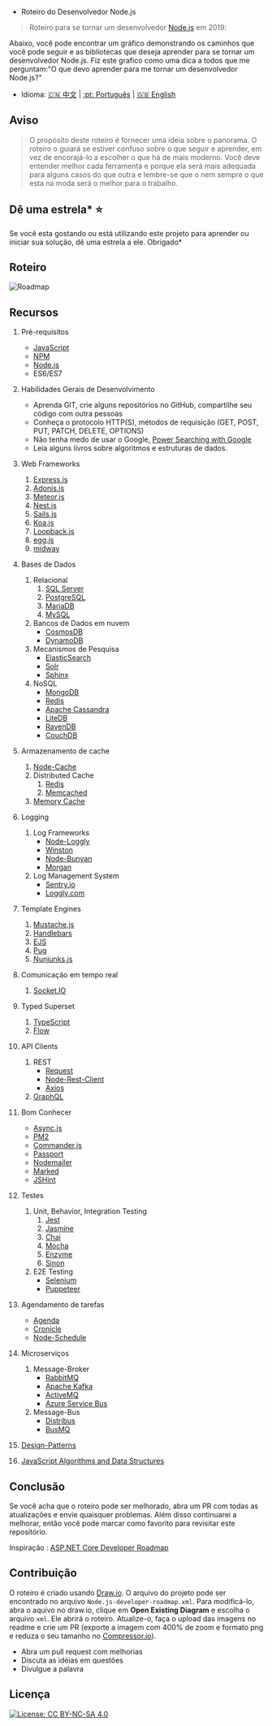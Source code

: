 * Roteiro do Desenvolvedor Node.js

> Roteiro para se tornar um desenvolvedor [Node.js](https://nodejs.org/en/) em 2019:

Abaixo, você pode encontrar um gráfico demonstrando os caminhos que você pode seguir e as bibliotecas que deseja aprender para se tornar um desenvolvedor Node.js. Fiz este grafico como uma dica a todos que me perguntam:"O que devo aprender para me tornar um desenvolvedor Node.js?"

* Idioma: [:cn: 中文](ReadMe-CN.md) | [:pt: Português](/ReadMe-PT.md) | [:uk: English](/ReadMe.md)

## Aviso

> O propósito deste roteiro é fornecer uma ideia sobre o panorama. O roteiro o guiará se estiver confuso sobre o que seguir e aprender, em vez de encorajá-lo a escolher o que há de mais moderno. Você deve entender melhor cada ferramenta e porque ela será mais adequada para alguns casos do que outra e lembre-se que o nem sempre o que esta na moda será o melhor para o trabalho.

## Dê uma estrela* :star:

Se você esta gostando ou está utilizando este projeto para aprender ou iniciar sua solução, dê uma estrela a ele. Obrigado*

## Roteiro

![Roadmap](./Node.js-developer-roadmap-portuguese.png)

## Recursos

1. Pré-requisitos

   - [JavaScript](https://www.w3schools.com/js/)
   - [NPM](https://docs.npmjs.com/)
   - [Node.js](https://nodejs.org/en/docs/)
   - ES6/ES7

2. Habilidades Gerais de Desenvolvimento

   - Aprenda GIT, crie alguns repositórios no GitHub, compartilhe seu código com outra pessoas
   - Conheça o protocolo HTTP(S), métodos de requisição (GET, POST, PUT, PATCH, DELETE, OPTIONS)
   - Não tenha medo de usar o Google, [Power Searching with Google](http://www.powersearchingwithgoogle.com/)
   - Leia alguns livros sobre algoritmos e estruturas de dados.

3. Web Frameworks

   1. [Express.js](https://expressjs.com/)
   2. [Adonis.js](https://adonisjs.com/)
   3. [Meteor.js](https://www.meteor.com/)
   4. [Nest.js](https://nestjs.com/)
   5. [Sails.js](https://sailsjs.com/)
   6. [Koa.js](https://koajs.com/)
   7. [Loopback.js](https://loopback.io/)
   8. [egg.js](https://eggjs.org/en/index.html)
   9. [midway](https://midwayjs.org/midway/en/)

4. Bases de Dados

   1. Relacional
      1. [SQL Server](https://www.microsoft.com/en-us/sql-server/sql-server-2017)
      2. [PostgreSQL](https://www.postgresql.org/)
      3. [MariaDB](https://mariadb.org/)
      4. [MySQL](https://www.mysql.com/)
   2. Bancos de Dados em nuvem
      - [CosmosDB](https://docs.microsoft.com/en-us/azure/cosmos-db)
      - [DynamoDB](https://aws.amazon.com/dynamodb/)
   3. Mecanismos de Pesquisa
      - [ElasticSearch](https://www.elastic.co/)
      - [Solr](http://lucene.apache.org/solr/)
      - [Sphinx](http://sphinxsearch.com/)
   4. NoSQL
      - [MongoDB](https://www.mongodb.com/)
      - [Redis](https://redis.io/)
      - [Apache Cassandra](http://cassandra.apache.org/)
      - [LiteDB](https://github.com/mbdavid/LiteDB)
      - [RavenDB](https://github.com/ravendb/ravendb)
      - [CouchDB](http://couchdb.apache.org/)

5. Armazenamento de cache

   1. [Node-Cache](https://www.npmjs.com/package/node-cache)
   2. Distributed Cache
      1. [Redis](https://redis.io/)
      2. [Memcached](https://memcached.org/)
   3. [Memory Cache](https://www.npmjs.com/package/memory-cache)

6. Logging

   1. Log Frameworks
      - [Node-Loggly](https://www.loggly.com/docs/node-js-logs-2/)
      - [Winston](https://github.com/winstonjs/winston)
      - [Node-Bunyan](https://github.com/trentm/node-bunyan)
      - [Morgan](https://github.com/expressjs/morgan)
   2. Log Management System
      - [Sentry.io](http://sentry.io)
      - [Loggly.com](https://loggly.com)

7. Template Engines
   1. [Mustache.js](https://mustache.github.io/)
   2. [Handlebars](https://handlebarsjs.com/)
   3. [EJS](https://ejs.co/)
   4. [Pug](https://pugjs.org/api/getting-started.html)
   4. [Nunjunks.js](https://mozilla.github.io/nunjucks/)

8. Comunicação em tempo real

   1. [Socket.IO](https://socket.io/)


9. Typed Superset

    1. [TypeScript](https://www.typescriptlang.org/)
    2. [Flow](https://flow.org/)

10. API Clients

    1. REST
       - [Request](https://github.com/request/request)
       - [Node-Rest-Client](https://www.npmjs.com/package/node-rest-client)
       - [Axios](https://github.com/axios/axios)
    2. [GraphQL](https://graphql.org/)

11. Bom Conhecer

    - [Async.js](https://caolan.github.io/async/)
    - [PM2](http://pm2.keymetrics.io/)
    - [Commander.js](https://github.com/tj/commander.js/)
    - [Passport](http://www.passportjs.org/)
    - [Nodemailer](https://nodemailer.com/about/)
    - [Marked](https://marked.js.org/#/README.md#README.md)
    - [JSHint](https://github.com/jshint/jshint)

12. Testes

    1. Unit, Behavior, Integration Testing
       1. [Jest](https://jestjs.io/)
       2. [Jasmine](https://jasmine.github.io/)
       3. [Chai](https://www.chaijs.com/)
       4. [Mocha](https://mochajs.org/)
       5. [Enzyme](https://github.com/airbnb/enzyme)
       6. [Sinon](https://sinonjs.org/)
    2. E2E Testing
       - [Selenium](https://help.crossbrowsertesting.com/selenium-testing/getting-started/javascript/)
       - [Puppeteer](https://github.com/GoogleChrome/puppeteer)

13. Agendamento de tarefas

    - [Agenda](https://github.com/agenda/agenda)
    - [Cronicle](https://github.com/jhuckaby/Cronicle)
    - [Node-Schedule](https://www.npmjs.com/package/node-schedule)
    
14. Microserviços

    1. Message-Broker
       - [RabbitMQ](https://www.rabbitmq.com/tutorials/tutorial-one-javascript.html)
       - [Apache Kafka](https://www.npmjs.com/package/kafka-node)
       - [ActiveMQ](https://github.com/apache/activemq)
       - [Azure Service Bus](https://docs.microsoft.com/en-us/azure/service-bus-messaging/service-bus-messaging-overview)
    2. Message-Bus
       - [Distribus](https://distribus.com/)
       - [BusMQ](https://github.com/capriza/node-busmq)

15. [Design-Patterns](https://www.pluralsight.com/courses/javascript-practical-design-patterns)
16. [JavaScript Algorithms and Data Structures](https://github.com/trekhleb/javascript-algorithms/)


## Conclusão

Se você acha que o roteiro pode ser melhorado, abra um PR com todas as atualizações e envie quaisquer problemas. Além disso continuarei a melhorar, então você pode marcar como favorito para revisitar este repositório.

Inspiração : [ASP.NET Core Developer Roadmap](https://github.com/MoienTajik/AspNetCore-Developer-Roadmap)

## Contribuição

O roteiro é criado usando [Draw.io](https://www.draw.io/). O arquivo do projeto pode ser encontrado no arquivo `Node.js-developer-roadmap.xml`. Para modificá-lo, abra o aquivo no draw.io, clique em **Open Existing Diagram** e escolha o arquivo `xml`. Ele abrirá o roteiro. Atualize-o, faça o upload das imagens no readme e crie um PR (exporte a imagem com 400% de zoom e formato png e reduza o seu tamanho no [Compressor.io](https://compressor.io/compress)).

- Abra um pull request com melhorias
- Discuta as idéias em questões
- Divulgue a palavra

## Licença

[![License: CC BY-NC-SA 4.0](https://img.shields.io/badge/License-CC%20BY--NC--SA%204.0-lightgrey.svg)](https://creativecommons.org/licenses/by-nc-sa/4.0/)
 